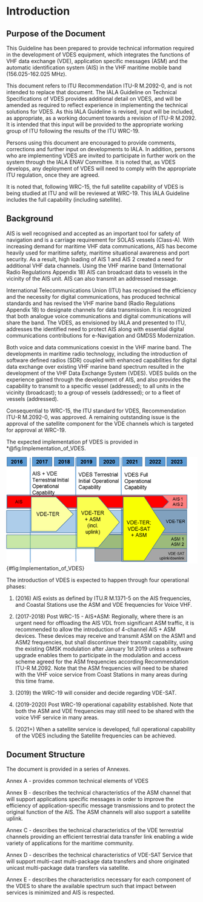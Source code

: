 # Introduction
## Purpose of the Document
This Guideline has been prepared to provide technical information required in the development of VDES equipment, which integrates the functions of VHF data exchange (VDE), application specific messages (ASM) and the automatic identification system (AIS) in the VHF maritime mobile band (156.025-162.025 MHz).

This document refers to ITU Recommendation ITU-R M.2092-0, and is not intended to replace that document.  The IALA Guideline on Technical Specifications of VDES provides additional detail on VDES, and will be amended as required to reflect experience in implementing the technical solutions for VDES.  As this IALA Guideline is revised, input will be included, as appropriate, as a working document towards a revision of ITU-R M.2092.  It is intended that this input will be provided to the appropriate working group of ITU following the results of the ITU WRC-19.

Persons using this document are encouraged to provide comments, corrections and further input on developments to IALA.  In addition, persons who are implementing VDES are invited to participate in further work on the system through the IALA ENAV Committee.  It is noted that, as VDES develops, any deployment of VDES will need to comply with the appropriate ITU regulation, once they are agreed.

It is noted that, following WRC-15, the full satellite capability of VDES is being studied at ITU and will be reviewed at WRC-19. This IALA Guideline includes the full capability (including satellite).

## Background
AIS is well recognised and accepted as an important tool for safety of navigation and is a carriage requirement for SOLAS vessels (Class-A).  With increasing demand for maritime VHF data communications, AIS has become heavily used for maritime safety, maritime situational awareness and port security.  As a result, high loading of AIS 1 and AIS 2 created a need for additional VHF data channels.  Using the VHF marine band (International Radio Regulations Appendix 18) AIS can broadcast data to vessels in the vicinity of the AIS unit.  AIS can also transmit an addressed message.

International Telecommunications Union (ITU) has recognised the efficiency and the necessity for digital communications, has produced technical standards and has revised the VHF marine band (Radio Regulations Appendix 18) to designate channels for data transmission.  It is recognized that both analogue voice communications and digital communications will share the band.  The VDES, as envisioned by IALA and presented to ITU, addresses the identified need to protect AIS along with essential digital communications contributions for e-Navigation and GMDSS Modernization.

Both voice and data communications coexist in the VHF marine band.  The developments in maritime radio technology, including the introduction of software defined radios (SDR) coupled with enhanced capabilities for digital data exchange over existing VHF marine band spectrum resulted in the development of the VHF Data Exchange System (VDES).  VDES builds on the experience gained through the development of AIS, and also provides the capability to transmit to a specific vessel (addressed); to all units in the vicinity (broadcast); to a group of vessels (addressed); or to a fleet of vessels (addressed).

Consequential to WRC-15, the ITU standard for VDES, Recommendation ITU-R M.2092-0, was approved.  A remaining outstanding issue is the approval of the satellite component for the VDE channels which is targeted for approval at WRC-19.

The expected implementation pf VDES is provided in \*@fig:Implementation_of_VDES.

![Implementation of VDES.](pictures/implementation_of_vdes.png){#fig:Implementation_of_VDES}

The introduction of VDES is expected to happen through four operational phases:

1. \(2016) AIS exists as defined by ITU.R M.1371-5 on the AIS frequencies, and Coastal Stations use the ASM and VDE frequencies for Voice VHF.

1. (2017-2018) Post WRC-15 - AIS+ASM: Regionally, where there is an urgent need for offloading the AIS VDL from significant ASM traffic, it is recommended to allow the introduction of 4-channel AIS + ASM devices. These devices may receive and transmit ASM on the ASM1 and ASM2 frequencies, but shall discontinue their transmit capability, using the existing GMSK modulation after January 1st 2019 unless a software upgrade enables them to participate in the modulation and access scheme agreed for the ASM frequencies according Recommendation ITU-R M.2092. Note that the ASM frequencies will need to be shared with the VHF voice service from Coast Stations in many areas during this time frame.

1. \(2019) the WRC-19 will consider and decide regarding VDE-SAT. 

1. (2019-2020) Post WRC-19 operational capability established. Note that both the ASM and VDE frequencies may still need to be shared with the voice VHF service in many areas.

1. (2021+) When a satellite service is developed, full operational capability of the VDES including the Satellite frequencies can be achieved.

## Document Structure
The document is provided in a series of Annexes.

Annex A - provides common technical elements of VDES

Annex B - describes the technical characteristics of the ASM channel that will support applications specific messages in order to improve the efficiency of application-specific message transmissions and to protect the original function of the AIS.  The ASM channels will also support a satellite uplink.

Annex C - describes the technical characteristics of the VDE terrestrial channels providing an efficient terrestrial data transfer link enabling a wide variety of applications for the maritime community.

Annex D - describes the technical characteristics of VDE-SAT Service that will support multi-cast multi-package data transfers and shore originated unicast multi-package data transfers via satellite.

Annex E - describes the characteristics necessary for each component of the VDES to share the available spectrum such that impact between services is minimized and AIS is respected.
